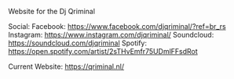 Website for the Dj Qriminal

Social:
Facebook: https://www.facebook.com/djqriminal/?ref=br_rs
Instagram: https://www.instagram.com/djqriminal/
Soundcloud: https://soundcloud.com/djqriminal
Spotify: https://open.spotify.com/artist/2sTHvEmfr75UDmlFFsdRot

Current Website: https://qriminal.nl/



